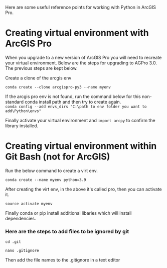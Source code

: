 Here are some useful reference points for working with Python in ArcGIS Pro.

# Creating virtual environment with ArcGIS Pro 
When you upgrade to a new version of ArcGIS Pro you will need to recreate your virtual environment. Below are the steps for upgrading to AGPro 3.0. The previous steps are kept below.

Create a clone of the arcgis env

``conda create --clone arcgispro-py3 --name myenv``

If the arcgis pro env is not found, run the command below for this non-standard conda install path and then try to create again.  
``conda config --add envs_dirs "C:\path to env folder you want to add\Python\envs"``  

Finally activate your virtual environment and ``import arcpy`` to confirm the library installed.

# Creating virtual environment within Git Bash (not for ArcGIS)

Run the below command to create a virt env.

`conda create --name myenv python=3.9`

After creating the virt env, in the above it's called pro, then you can activate it.

`source activate myenv`

Finally conda or pip install additional libaries which will install dependencies. 

### Here are the steps to add files to be ignored by git

`cd .git`  

`nano .gitignore`  

Then add the file names to the .gitignore in a text editor  

